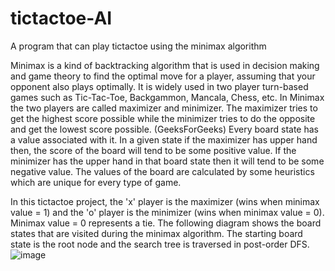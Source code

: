 # tictactoe-AI
A program that can play tictactoe using the minimax algorithm

Minimax is a kind of backtracking algorithm that is used in decision making and game theory to find the optimal move for a player, assuming that your opponent also plays optimally. It is widely used in two player turn-based games such as Tic-Tac-Toe, Backgammon, Mancala, Chess, etc.
In Minimax the two players are called maximizer and minimizer. The maximizer tries to get the highest score possible while the minimizer tries to do the opposite and get the lowest score possible. (GeeksForGeeks)
Every board state has a value associated with it. In a given state if the maximizer has upper hand then, the score of the board will tend to be some positive value. If the minimizer has the upper hand in that board state then it will tend to be some negative value. The values of the board are calculated by some heuristics which are unique for every type of game.

In this tictactoe project, the 'x' player is the maximizer (wins when minimax value = 1) and the 'o' player is the minimizer (wins when minimax value = 0). Minimax value = 0 represents a tie.
The following diagram shows the board states that are visited during the minimax algorithm. The starting board state is the root node and the search tree is traversed in post-order DFS.
![image](https://github.com/haydensflee/tictactoe-AI/assets/89950637/573cc9f1-53f5-454f-8918-c3edf9b4a05e)

